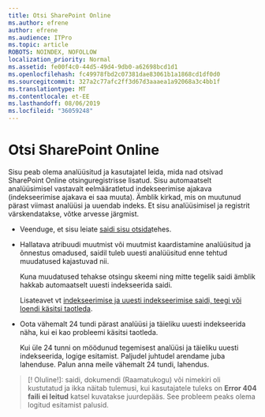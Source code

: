 ```yaml
---
title: Otsi SharePoint Online
ms.author: efrene
author: efrene
ms.audience: ITPro
ms.topic: article
ROBOTS: NOINDEX, NOFOLLOW
localization_priority: Normal
ms.assetid: fe00f4c0-44d5-49d4-9db0-a62698bcd1d1
ms.openlocfilehash: fc49978fbd2c07381dae83061b1a1868cd1df0d0
ms.sourcegitcommit: 327a2c77afc2ff3d67d3aaaea1a92068a3c4bb1f
ms.translationtype: MT
ms.contentlocale: et-EE
ms.lasthandoff: 08/06/2019
ms.locfileid: "36059248"
---
```

# <a name="search-in-sharepoint-online"></a>Otsi SharePoint Online

Sisu peab olema analüüsitud ja kasutajatel leida, mida nad otsivad SharePoint Online otsinguregistrisse lisatud. Sisu automaatselt analüüsimisel vastavalt eelmääratletud indekseerimise ajakava (indekseerimise ajakava ei saa muuta). Ämblik kirkad, mis on muutunud pärast viimast analüüsi ja uuendab indeks. Et sisu analüüsimisel ja registrit värskendatakse, võtke arvesse järgmist.

- Veenduge, et sisu leiate [saidi sisu otsida](https://docs.microsoft.com/sharepoint/make-site-content-searchable)tehes.

- Hallatava atribuudi muutmist või muutmist kaardistamine analüüsitud ja õnnestus omadused, saidil tuleb uuesti analüüsitud enne tehtud muudatused kajastuvad nii. 

    Kuna muudatused tehakse otsingu skeemi ning mitte tegelik saidi ämblik hakkab automaatselt uuesti indekseerida saidi. 

    Lisateavet vt [indekseerimise ja uuesti indekseerimise saidi, teegi või loendi käsitsi taotleda](https://docs.microsoft.com/sharepoint/crawl-site-conten).

- Oota vähemalt 24 tundi pärast analüüsi ja täieliku uuesti indekseerida näha, kui ei kao probleemi käsitsi taotleda. 

    Kui üle 24 tunni on möödunud tegemisest analüüsi ja täieliku uuesti indekseerida, logige esitamist. Paljudel juhtudel arendame juba lahenduse. Palun anna meile vähemalt 24 tundi, lahendus.

>[! Oluline!]: saidi, dokumendi (Raamatukogu) või nimekiri oli kustutatud ja ikka näitab tulemusi, kui kasutajatele tuleks on **Error 404 faili ei leitud** katsel kuvatakse juurdepääs. See probleem peaks olema logitud esitamist palusid. 



